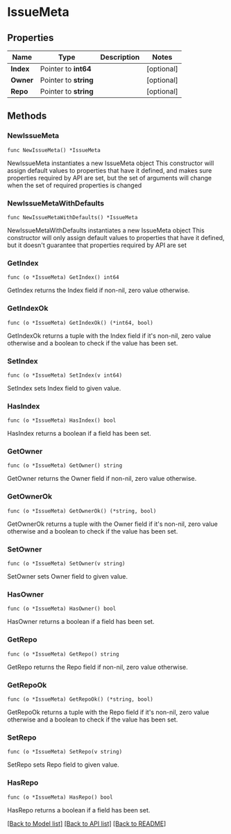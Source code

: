 # IssueMeta

## Properties

Name | Type | Description | Notes
------------ | ------------- | ------------- | -------------
**Index** | Pointer to **int64** |  | [optional] 
**Owner** | Pointer to **string** |  | [optional] 
**Repo** | Pointer to **string** |  | [optional] 

## Methods

### NewIssueMeta

`func NewIssueMeta() *IssueMeta`

NewIssueMeta instantiates a new IssueMeta object
This constructor will assign default values to properties that have it defined,
and makes sure properties required by API are set, but the set of arguments
will change when the set of required properties is changed

### NewIssueMetaWithDefaults

`func NewIssueMetaWithDefaults() *IssueMeta`

NewIssueMetaWithDefaults instantiates a new IssueMeta object
This constructor will only assign default values to properties that have it defined,
but it doesn't guarantee that properties required by API are set

### GetIndex

`func (o *IssueMeta) GetIndex() int64`

GetIndex returns the Index field if non-nil, zero value otherwise.

### GetIndexOk

`func (o *IssueMeta) GetIndexOk() (*int64, bool)`

GetIndexOk returns a tuple with the Index field if it's non-nil, zero value otherwise
and a boolean to check if the value has been set.

### SetIndex

`func (o *IssueMeta) SetIndex(v int64)`

SetIndex sets Index field to given value.

### HasIndex

`func (o *IssueMeta) HasIndex() bool`

HasIndex returns a boolean if a field has been set.

### GetOwner

`func (o *IssueMeta) GetOwner() string`

GetOwner returns the Owner field if non-nil, zero value otherwise.

### GetOwnerOk

`func (o *IssueMeta) GetOwnerOk() (*string, bool)`

GetOwnerOk returns a tuple with the Owner field if it's non-nil, zero value otherwise
and a boolean to check if the value has been set.

### SetOwner

`func (o *IssueMeta) SetOwner(v string)`

SetOwner sets Owner field to given value.

### HasOwner

`func (o *IssueMeta) HasOwner() bool`

HasOwner returns a boolean if a field has been set.

### GetRepo

`func (o *IssueMeta) GetRepo() string`

GetRepo returns the Repo field if non-nil, zero value otherwise.

### GetRepoOk

`func (o *IssueMeta) GetRepoOk() (*string, bool)`

GetRepoOk returns a tuple with the Repo field if it's non-nil, zero value otherwise
and a boolean to check if the value has been set.

### SetRepo

`func (o *IssueMeta) SetRepo(v string)`

SetRepo sets Repo field to given value.

### HasRepo

`func (o *IssueMeta) HasRepo() bool`

HasRepo returns a boolean if a field has been set.


[[Back to Model list]](../README.md#documentation-for-models) [[Back to API list]](../README.md#documentation-for-api-endpoints) [[Back to README]](../README.md)



